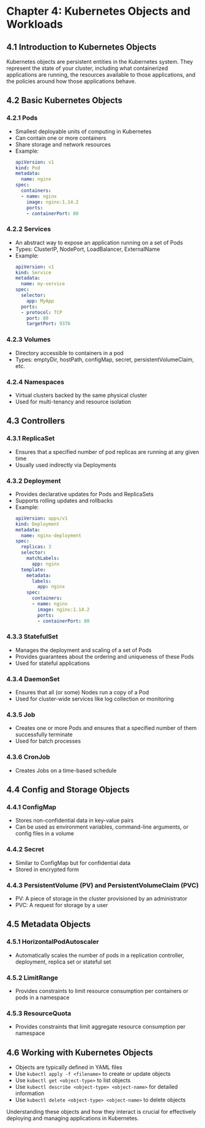 # Chapter 4: Kubernetes Objects and Workloads

## 4.1 Introduction to Kubernetes Objects

Kubernetes objects are persistent entities in the Kubernetes system. They represent the state of your cluster, including what containerized applications are running, the resources available to those applications, and the policies around how those applications behave.

## 4.2 Basic Kubernetes Objects

### 4.2.1 Pods
- Smallest deployable units of computing in Kubernetes
- Can contain one or more containers
- Share storage and network resources
- Example:
  ```yaml
  apiVersion: v1
  kind: Pod
  metadata:
    name: nginx
  spec:
    containers:
    - name: nginx
      image: nginx:1.14.2
      ports:
      - containerPort: 80
  ```

### 4.2.2 Services
- An abstract way to expose an application running on a set of Pods
- Types: ClusterIP, NodePort, LoadBalancer, ExternalName
- Example:
  ```yaml
  apiVersion: v1
  kind: Service
  metadata:
    name: my-service
  spec:
    selector:
      app: MyApp
    ports:
    - protocol: TCP
      port: 80
      targetPort: 9376
  ```

### 4.2.3 Volumes
- Directory accessible to containers in a pod
- Types: emptyDir, hostPath, configMap, secret, persistentVolumeClaim, etc.

### 4.2.4 Namespaces
- Virtual clusters backed by the same physical cluster
- Used for multi-tenancy and resource isolation

## 4.3 Controllers

### 4.3.1 ReplicaSet
- Ensures that a specified number of pod replicas are running at any given time
- Usually used indirectly via Deployments

### 4.3.2 Deployment
- Provides declarative updates for Pods and ReplicaSets
- Supports rolling updates and rollbacks
- Example:
  ```yaml
  apiVersion: apps/v1
  kind: Deployment
  metadata:
    name: nginx-deployment
  spec:
    replicas: 3
    selector:
      matchLabels:
        app: nginx
    template:
      metadata:
        labels:
          app: nginx
      spec:
        containers:
        - name: nginx
          image: nginx:1.14.2
          ports:
          - containerPort: 80
  ```

### 4.3.3 StatefulSet
- Manages the deployment and scaling of a set of Pods
- Provides guarantees about the ordering and uniqueness of these Pods
- Used for stateful applications

### 4.3.4 DaemonSet
- Ensures that all (or some) Nodes run a copy of a Pod
- Used for cluster-wide services like log collection or monitoring

### 4.3.5 Job
- Creates one or more Pods and ensures that a specified number of them successfully terminate
- Used for batch processes

### 4.3.6 CronJob
- Creates Jobs on a time-based schedule

## 4.4 Config and Storage Objects

### 4.4.1 ConfigMap
- Stores non-confidential data in key-value pairs
- Can be used as environment variables, command-line arguments, or config files in a volume

### 4.4.2 Secret
- Similar to ConfigMap but for confidential data
- Stored in encrypted form

### 4.4.3 PersistentVolume (PV) and PersistentVolumeClaim (PVC)
- PV: A piece of storage in the cluster provisioned by an administrator
- PVC: A request for storage by a user

## 4.5 Metadata Objects

### 4.5.1 HorizontalPodAutoscaler
- Automatically scales the number of pods in a replication controller, deployment, replica set or stateful set

### 4.5.2 LimitRange
- Provides constraints to limit resource consumption per containers or pods in a namespace

### 4.5.3 ResourceQuota
- Provides constraints that limit aggregate resource consumption per namespace

## 4.6 Working with Kubernetes Objects

- Objects are typically defined in YAML files
- Use `kubectl apply -f <filename>` to create or update objects
- Use `kubectl get <object-type>` to list objects
- Use `kubectl describe <object-type> <object-name>` for detailed information
- Use `kubectl delete <object-type> <object-name>` to delete objects

Understanding these objects and how they interact is crucial for effectively deploying and managing applications in Kubernetes.
